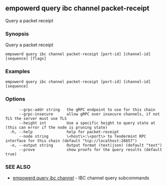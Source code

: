 ## empowerd query ibc channel packet-receipt

Query a packet receipt

### Synopsis

Query a packet receipt

```
empowerd query ibc channel packet-receipt [port-id] [channel-id] [sequence] [flags]
```

### Examples

```
empowerd query ibc channel packet-receipt [port-id] [channel-id] [sequence]
```

### Options

```
      --grpc-addr string   the gRPC endpoint to use for this chain
      --grpc-insecure      allow gRPC over insecure channels, if not TLS the server must use TLS
      --height int         Use a specific height to query state at (this can error if the node is pruning state)
  -h, --help               help for packet-receipt
      --node string        \<host\>:\<port\> to Tendermint RPC interface for this chain (default "tcp://localhost:26657")
  -o, --output string      Output format (text|json) (default "text")
      --prove              show proofs for the query results (default true)
```

### SEE ALSO

* [empowerd query ibc channel](empowerd_query_ibc_channel.md)	 - IBC channel query subcommands

